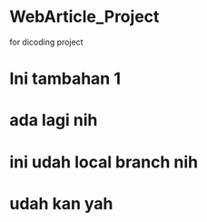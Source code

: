 # WebArticle_Project
for dicoding project 
<h1> Ini tambahan 1 <h1>
  ada lagi nih
<h1> ini udah local branch nih <h1>
udah kan yah
